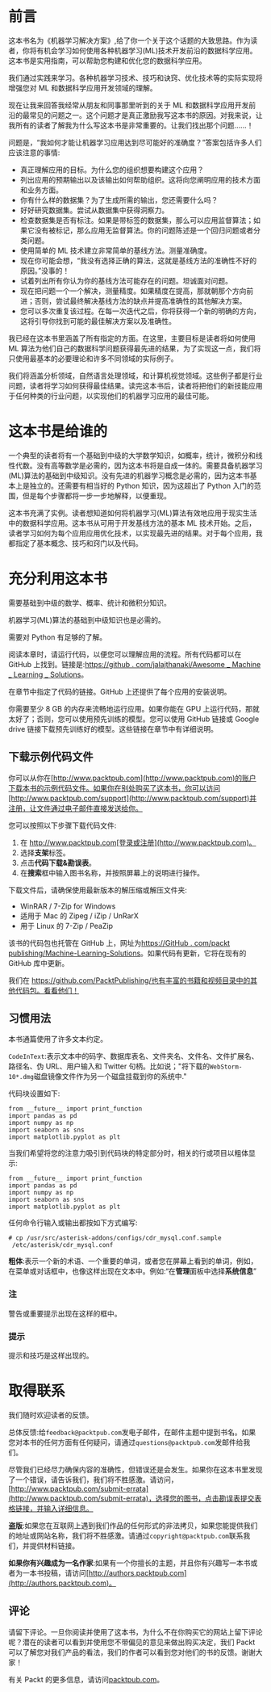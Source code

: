     

# 前言

这本书名为《机器学习解决方案》,给了你一个关于这个话题的大致思路。作为读者，你将有机会学习如何使用各种机器学习(ML)技术开发前沿的数据科学应用。这本书是实用指南，可以帮助您构建和优化您的数据科学应用。

我们通过实践来学习。各种机器学习技术、技巧和诀窍、优化技术等的实际实现将增强您对 ML 和数据科学应用开发领域的理解。

现在让我来回答我经常从朋友和同事那里听到的关于 ML 和数据科学应用开发前沿的最常见的问题之一。这个问题才是真正激励我写这本书的原因。对我来说，让我所有的读者了解我为什么写这本书是非常重要的。让我们找出那个问题……！

问题是，“我如何才能让机器学习应用达到尽可能好的准确度？”答案包括许多人们应该注意的事情:

*   真正理解应用的目标。为什么您的组织想要构建这个应用？
*   列出应用的预期输出以及该输出如何帮助组织。这将向您阐明应用的技术方面和业务方面。
*   你有什么样的数据集？为了生成所需的输出，您还需要什么吗？
*   好好研究数据集。尝试从数据集中获得洞察力。
*   检查数据集是否有标注。如果是带标签的数据集，那么可以应用监督算法；如果它没有被标记，那么应用无监督算法。你的问题陈述是一个回归问题或者分类问题。
*   使用简单的 ML 技术建立非常简单的基线方法。测量准确度。
*   现在你可能会想，“我没有选择正确的算法，这就是基线方法的准确性不好的原因。”没事的！
*   试着列出所有你认为你的基线方法可能存在的问题。坦诚面对问题。
*   现在把问题一个一个解决，测量精度。如果精度在提高，那就朝那个方向前进；否则，尝试最终解决基线方法的缺点并提高准确性的其他解决方案。
*   您可以多次重复该过程。在每一次迭代之后，你将获得一个新的明确的方向，这将引导你找到可能的最佳解决方案以及准确性。

我已经在这本书里涵盖了所有指定的方面。在这里，主要目标是读者将如何使用 ML 算法为他们自己的数据科学问题获得最先进的结果，为了实现这一点，我们将只使用最基本的必要理论和许多不同领域的实际例子。

我们将涵盖分析领域，自然语言处理领域，和计算机视觉领域。这些例子都是行业问题，读者将学习如何获得最佳结果。读完这本书后，读者将把他们的新技能应用于任何种类的行业问题，以实现他们的机器学习应用的最佳可能。

# 这本书是给谁的

一个典型的读者将有一个基础到中级的大学数学知识，如概率，统计，微积分和线性代数。没有高等数学是必需的，因为这本书将是自成一体的。需要具备机器学习(ML)算法的基础到中级知识。没有先进的机器学习概念是必需的，因为这本书基本上是独立的。还需要有相当好的 Python 知识，因为这超出了 Python 入门的范围，但是每个步骤都将一步一步地解释，以便重现。

这本书充满了实例。读者想知道如何将机器学习(ML)算法有效地应用于现实生活中的数据科学应用。这本书从可用于开发基线方法的基本 ML 技术开始。之后，读者学习如何为每个应用应用优化技术，以实现最先进的结果。对于每个应用，我都指定了基本概念、技巧和窍门以及代码。

# 充分利用这本书

需要基础到中级的数学、概率、统计和微积分知识。

机器学习(ML)算法的基础到中级知识也是必需的。

需要对 Python 有足够的了解。

阅读本章时，请运行代码，以便您可以理解应用的流程。所有代码都可以在 GitHub 上找到。链接是:[https://github . com/jalajthanaki/Awesome _ Machine _ Learning _ Solutions](https://github.com/jalajthanaki/Awesome_Machine_Learning_Solutions)。

在章节中指定了代码的链接。GitHub 上还提供了每个应用的安装说明。

你需要至少 8 GB 的内存来流畅地运行应用。如果你能在 GPU 上运行代码，那就太好了；否则，您可以使用预先训练的模型。您可以使用 GitHub 链接或 Google drive 链接下载预先训练好的模型。这些链接在章节中有详细说明。

## 下载示例代码文件

你可以从你在[http://www.packtpub.com](http://www.packtpub.com)的账户下载本书的示例代码文件。如果你在别处购买了这本书，你可以访问[http://www.packtpub.com/support](http://www.packtpub.com/support)并注册，让文件通过电子邮件直接发送给你。

您可以按照以下步骤下载代码文件:

1.  在 http://www.packtpub.com[登录或注册](http://www.packtpub.com)。
2.  选择**支架**标签。
3.  点击**代码下载&勘误表**。
4.  在**搜索**框中输入图书名称，并按照屏幕上的说明进行操作。

下载文件后，请确保使用最新版本的解压缩或解压文件夹:

*   WinRAR / 7-Zip for Windows
*   适用于 Mac 的 Zipeg / iZip / UnRarX
*   用于 Linux 的 7-Zip / PeaZip

该书的代码包也托管在 GitHub 上，网址为[https://GitHub . com/packt publishing/Machine-Learning-Solutions](https://github.com/PacktPublishing/Machine-Learning-Solutions)。如果代码有更新，它将在现有的 GitHub 库中更新。

我们在 https://github.com/PacktPublishing/也有丰富的书籍和视频目录中的其他代码包。看看他们！

## 习惯用法

本书通篇使用了许多文本约定。

`CodeInText`:表示文本中的码字、数据库表名、文件夹名、文件名、文件扩展名、路径名、伪 URL、用户输入和 Twitter 句柄。比如说；"将下载的`WebStorm-10*.dmg`磁盘镜像文件作为另一个磁盘挂载到你的系统中."

代码块设置如下:

```
from __future__ import print_function
import pandas as pd
import numpy as np
import seaborn as sns
import matplotlib.pyplot as plt
```

当我们希望将您的注意力吸引到代码块的特定部分时，相关的行或项目以粗体显示:

```
from __future__ import print_function
import pandas as pd
import numpy as np
import seaborn as sns
import matplotlib.pyplot as plt
```

任何命令行输入或输出都按如下方式编写:

```
# cp /usr/src/asterisk-addons/configs/cdr_mysql.conf.sample
 /etc/asterisk/cdr_mysql.conf

```

**粗体**:表示一个新的术语、一个重要的单词，或者您在屏幕上看到的单词，例如，在菜单或对话框中，也像这样出现在文本中。例如:“在**管理**面板中选择**系统信息**”

### 注

警告或重要提示出现在这样的框中。

### 提示

提示和技巧是这样出现的。

# 取得联系

我们随时欢迎读者的反馈。

总体反馈:给`feedback@packtpub.com`发电子邮件，在邮件主题中提到书名。如果您对本书的任何方面有任何疑问，请通过`questions@packtpub.com`发邮件给我们。

尽管我们已经尽力确保内容的准确性，但错误还是会发生。如果你在这本书里发现了一个错误，请告诉我们，我们将不胜感激。请访问，[http://www.packtpub.com/submit-errata](http://www.packtpub.com/submit-errata)，选择您的图书，点击勘误表提交表格链接，并输入详细信息。

**盗版**:如果您在互联网上遇到我们作品的任何形式的非法拷贝，如果您能提供我们的地址或网站名称，我们将不胜感激。请通过`copyright@packtpub.com`联系我们，并提供材料链接。

**如果你有兴趣成为一名作家**:如果有一个你擅长的主题，并且你有兴趣写一本书或者为一本书投稿，请访问[http://authors.packtpub.com](http://authors.packtpub.com)。

## 评论

请留下评论。一旦你阅读并使用了这本书，为什么不在你购买它的网站上留下评论呢？潜在的读者可以看到并使用您不带偏见的意见来做出购买决定，我们 Packt 可以了解您对我们产品的看法，我们的作者可以看到您对他们的书的反馈。谢谢大家！

有关 Packt 的更多信息，请访问[packtpub.com](http://packtpub.com)。